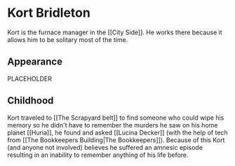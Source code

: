 # Kort Bridleton

Kort is the furnace manager in the [[City Side]]. He works there because it allows him to be solitary most of the time.

## Appearance

PLACEHOLDER

## Childhood

Kort traveled to [[The Scrapyard belt]] to find someone who could wipe his memory so he didn't have to remember the murders he saw on his home planet [[Huria]], he found and asked [[Lucina Decker]] (with the help of tech from [[The Bookkeepers Building|The Bookkeepers]]). Because of this Kort (and anyone not involved) believes he suffered an amnesic episode resulting in an inability to remember anything of his life before.
